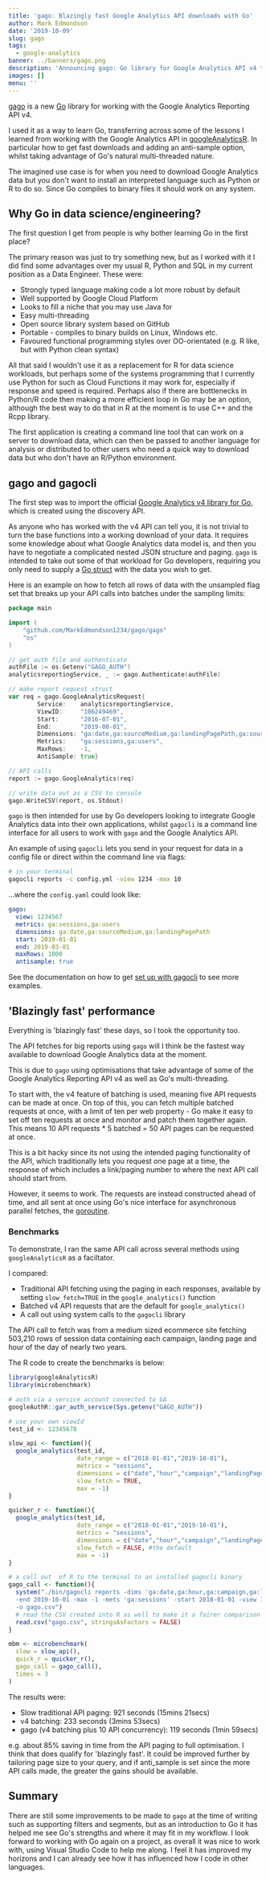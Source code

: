 ```yaml
---
title: 'gago: Blazingly fast Google Analytics API downloads with Go'
author: Mark Edmondson
date: '2019-10-09'
slug: gago
tags:
  - google-analytics
banner: ../banners/gago.png
description: 'Announcing gago: Go library for Google Analytics API v4 that can speed up API fetches by 85%'
images: []
menu: ''
---
```


[gago](https://github.com/MarkEdmondson1234/gago) is a new [Go](https://golang.org/) library for working with the Google Analytics Reporting API v4.

I used it as a way to learn Go, transferring across some of the lessons I learned from working with the Google Analytics API in [googleAnalyticsR](https://code.markedmondson.me/googleAnalyticsR/).  In particular how to get fast downloads and adding an anti-sample option, whilst taking advantage of Go's natural multi-threaded nature.

The imagined use case is for when you need to download Google Analytics data but you don't want to install an interpreted language such as Python or R to do so.  Since Go compiles to binary files it should work on any system.

## Why Go in data science/engineering?

The first question I get from people is why bother learning Go in the first place?  

The primary reason was just to try something new, but as I worked with it I did find some advantages over my usual R, Python and SQL in my current position as a Data Engineer.  These were:

* Strongly typed language making code a lot more robust by default
* Well supported by Google Cloud Platform
* Looks to fill a niche that you may use Java for
* Easy multi-threading 
* Open source library system based on GitHub
* Portable - compiles to binary builds on Linux, Windows etc.
* Favoured functional programming styles over OO-orientated (e.g. R like, but with Python clean syntax)

All that said I wouldn't use it as a replacement for R for data science workloads, but perhaps some of the systems programming that I currently use Python for such as Cloud Functions it may work for, especially if response and speed is required.  Perhaps also if there are bottlenecks in Python/R code then making a more efficient loop in Go may be an option, although the best way to do that in R at the moment is to use C++ and the Rcpp library.

The first application is creating a command line tool that can work on a server to download data, which can then be passed to another language for analysis or distributed to other users who need a quick way to download data but who don't have an R/Python environment.

## gago and gagocli

The first step was to import the official [Google Analytics v4 library for Go](https://godoc.org/google.golang.org/api/analyticsreporting/v4), which is created using the discovery API.  

As anyone who has worked with the v4 API can tell you, it is not trivial to turn the base functions into a working download of your data.  It requires some knowledge about what Google Analytics data model is, and then you have to negotiate a complicated nested JSON structure and paging.  `gago` is intended to take out some of that workload for Go developers, requiring you only need to supply a [Go struct](https://gobyexample.com/structs) with the data you wish to get.

Here is an example on how to fetch all rows of data with the unsampled flag set that breaks up your API calls into batches under the sampling limits:

```go
package main

import (
	"github.com/MarkEdmondson1234/gago/gago"
	"os"
)

// get auth file and authenticate
authFile := os.Getenv("GAGO_AUTH")
analyticsreportingService, _ := gago.Authenticate(authFile)

// make report request struct
var req = gago.GoogleAnalyticsRequest{
		Service:    analyticsreportingService,
		ViewID:     "106249469",
		Start:      "2016-07-01",
		End:        "2019-08-01",
		Dimensions: "ga:date,ga:sourceMedium,ga:landingPagePath,ga:source,ga:hour,ga:minute,ga:eventCategory",
		Metrics:    "ga:sessions,ga:users",
		MaxRows:    -1,
		AntiSample: true}

// API calls
report := gago.GoogleAnalytics(req)

// write data out as a CSV to console
gago.WriteCSV(report, os.Stdout)
```

`gago` is then intended for use by Go developers looking to integrate Google Analytics data into their own applications, whilst `gagocli` is a command line interface for all users to work with `gago` and the Google Analytics API.

An example of using `gagocli` lets you send in your request for data in a config file or direct within the command line via flags:

```bash
# in your terminal
gagocli reports -c config.yml -view 1234 -max 10
```

...where the `config.yaml` could look like:

```yaml
gago:
  view: 1234567
  metrics: ga:sessions,ga:users
  dimensions: ga:date,ga:sourceMedium,ga:landingPagePath
  start: 2019-01-01
  end: 2019-03-01
  maxRows: 1000
  antisample: true

```

See the documentation on how to get [set up with gagocli](https://github.com/MarkEdmondson1234/gago/tree/master/gagocli) to see more examples.

## 'Blazingly fast' performance

Everything is 'blazingly fast' these days, so I took the opportunity too.

The API fetches for big reports using `gago` will I think be the fastest way available to download Google Analytics data at the moment.

This is due to `gago` using optimisations that take advantage of some of the Google Analytics Reporting API v4 as well as Go's multi-threading.

To start with, the v4 feature of batching is used, meaning five API requests can be made at once. On top of this, you can fetch multiple batched requests at once, with a limit of ten per web property - Go make it easy to set off ten requests at once and monitor and patch them together again.  This means 10 API requests * 5 batched = 50 API pages can be requested at once.

This is a bit hacky since its not using the intended paging functionality of the API, which traditionally lets you request one page at a time, the response of which includes a link/paging number to where the next API call should start from.

However, it seems to work.  The requests are instead constructed ahead of time, and all sent at once using Go's nice interface for asynchronous parallel fetches, the [goroutine](https://gobyexample.com/goroutines).

### Benchmarks

To demonstrate, I ran the same API call across several methods using `googleAnalyticsR` as a faciltator.

I compared:

* Traditional API fetching using the paging in each responses, available by setting `slow_fetch=TRUE` in the `google_analytics()` function
* Batched v4 API requests that are the default for `google_analytics()`
* A call out using system calls to the `gagocli` library

The API call to fetch was from a medium sized ecommerce site fetching 503,210 rows of session data containing each campaign, landing page and hour of the day of nearly two years.  

The R code to create the benchmarks is below:

```r
library(googleAnalyticsR)
library(microbenchmark)

# auth via a service account connected to GA 
googleAuthR::gar_auth_service(Sys.getenv("GAGO_AUTH"))

# use your own viewId
test_id <- 12345678	

slow_api <- function(){
  google_analytics(test_id, 
                   date_range = c("2018-01-01","2019-10-01"),
                   metrics = "sessions", 
                   dimensions = c("date","hour","campaign","landingPagePath"),
                   slow_fetch = TRUE,
                   max = -1)
} 

quicker_r <- function(){
  google_analytics(test_id, 
                   date_range = c("2018-01-01","2019-10-01"),
                   metrics = "sessions", 
                   dimensions = c("date","hour","campaign","landingPagePath"),
                   slow_fetch = FALSE, #the default
                   max = -1)
}

# a call out  of R to the terminal to an installed gagocli binary
gago_call <- function(){
  system("./bin/gagocli reports -dims 'ga:date,ga:hour,ga:campaign,ga:landingPagePath' \
  -end 2019-10-01 -max -1 -mets 'ga:sessions' -start 2018-01-01 -view 106249469 \
  -o gago.csv")
  # read the CSV created into R as well to make it a fairer comparison
  read.csv("gago.csv", stringsAsFactors = FALSE)
}

mbm <- microbenchmark(
  slow = slow_api(),
  quick_r = quicker_r(),
  gago_call = gago_call(),
  times = 3
)
```

The results were:

* Slow traditional API paging: 921 seconds (15mins 21secs)
* v4 batching: 233 seconds (3mins 53secs)
* gago (v4 batching plus 10 API concurrency): 119 seconds (1min 59secs)

e.g. about 85% saving in time from the API paging to full optimisation.  I think that does qualify for 'blazingly fast'.  It could be improved further by tailoring page size to your query, and if anti_sample is set since the more API calls made, the greater the gains should be available.

## Summary

There are still some improvements to be made to `gago` at the time of writing such as supporting filters and segments, but as an introduction to Go it has helped me see Go's strengths and where it may fit in my workflow.  I look forward to working with Go again on a project, as overall it was nice to work with, using Visual Studio Code to help me along.  I feel it has improved my horizons and I can already see how it has influenced how I code in other languages.


